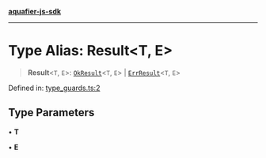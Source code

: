[**aquafier-js-sdk**](../README.md)

***

# Type Alias: Result\<T, E\>

> **Result**\<`T`, `E`\>: [`OkResult`](../classes/OkResult.md)\<`T`, `E`\> \| [`ErrResult`](../classes/ErrResult.md)\<`T`, `E`\>

Defined in: [type\_guards.ts:2](https://github.com/inblockio/aqua-verifier-js-lib/blob/8585c670e387bba02324c5d1649cefbfbcc39ce3/src/type_guards.ts#L2)

## Type Parameters

• **T**

• **E**
